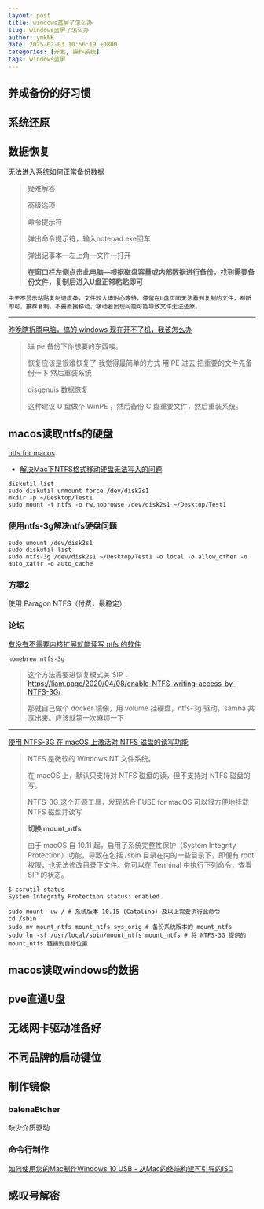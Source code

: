 ```yaml
---
layout: post
title: windows蓝屏了怎么办
slug: windows蓝屏了怎么办
author: ymkNK
date: 2025-02-03 10:56:19 +0800
categories: [开发, 操作系统]
tags: windows蓝屏
---
```



## 养成备份的好习惯

## 系统还原

## 数据恢复

[无法进入系统如何正常备份数据](https://iknow.lenovo.com.cn/spider/detail/kd/160018)
> 疑难解答
> 
> 高级选项
> 
> 命令提示符
> 
> 弹出命令提示符，输入notepad.exe回车
> 
> 弹出记事本—左上角—文件—打开
> 
> **在窗口栏左侧点击此电脑—根据磁盘容量或内部数据进行备份，找到需要备份文件，复制后进入U盘正常粘贴即可**
 
```text
由于不显示粘贴复制进度条，文件较大请耐心等待，停留在U盘页面无法看到复制的文件，刷新即可，推荐复制，不要直接移动，移动若出现问题可能导致文件无法还原。
```

---

[昨晚瞎折腾电脑，搞的 windows 现在开不了机，我该怎么办](https://v2ex.com/t/937535)
> 进 pe 备份下你想要的东西喽。
> 
> 恢复应该是很难恢复了 我觉得最简单的方式 用 PE 进去 把重要的文件先备份一下 然后重装系统
> 
> disgenuis 数据恢复
> 
> 这种建议 U 盘做个 WinPE ，然后备份 C 盘重要文件，然后重装系统。




## macos读取ntfs的硬盘
[ntfs for macos](https://www.seagate.com/support/software/paragon/)
-   [解决Mac下NTFS格式移动硬盘无法写入的问题](https://www.bilibili.com/video/BV11U4y1k7TM/?spm_id_from=333.337.search-card.all.click&vd_source=31e016075d5dc418e05dd62618989320)
   ```shell
   diskutil list 
   sudo diskutil unmount force /dev/disk2s1
   mkdir -p ~/Desktop/Test1
   sudo mount -t ntfs -o rw,nobrowse /dev/disk2s1 ~/Desktop/Test1
   ```

### 使用ntfs-3g解决ntfs硬盘问题
```
sudo umount /dev/disk2s1
sudo diskutil list 
sudo ntfs-3g /dev/disk2s1 ~/Desktop/Test1 -o local -o allow_other -o auto_xattr -o auto_cache
```

### 方案2
使用 Paragon NTFS（付费，最稳定）



### 论坛
[有没有不需要内核扩展就能读写 ntfs 的软件](https://v2ex.com/t/961214)

```shell
homebrew ntfs-3g
```

> 这个方法需要进恢复模式关 SIP： https://liam.page/2020/04/08/enable-NTFS-writing-access-by-NTFS-3G/
>
> 那就自己做个 docker 镜像，用 volume 挂硬盘，ntfs-3g 驱动，samba 共享出来。应该就第一次麻烦一下

---

[使用 NTFS-3G 在 macOS 上激活对 NTFS 磁盘的读写功能](https://liam.page/2020/04/08/enable-NTFS-writing-access-by-NTFS-3G/)
> NTFS 是微软的 Windows NT 文件系统。
> 
> 在 macOS 上，默认只支持对 NTFS 磁盘的读，但不支持对 NTFS 磁盘的写。
> 
> NTFS-3G 这个开源工具，发现结合 FUSE for macOS 可以很方便地挂载 NTFS 磁盘并读写
> 
> **切换 mount_ntfs**
> 
> 由于 macOS 自 10.11 起，启用了系统完整性保护（System Integrity Protection）功能，导致在包括 /sbin 目录在内的一些目录下，即便有 root 权限，也无法修改目录下文件。你可以在 Terminal 中执行下列命令，查看 SIP 的状态。
 
```shell
$ csrutil status
System Integrity Protection status: enabled.
```

```shell
sudo mount -uw / # 系统版本 10.15 (Catalina) 及以上需要执行此命令
cd /sbin
sudo mv mount_ntfs mount_ntfs.sys_orig # 备份系统版本的 mount_ntfs
sudo ln -sf /usr/local/sbin/mount_ntfs mount_ntfs # 将 NTFS-3G 提供的 mount_ntfs 链接到目标位置
```



## macos读取windows的数据


## pve直通U盘


## 无线网卡驱动准备好


## 不同品牌的启动键位


## 制作镜像

### balenaEtcher
缺少介质驱动

### 命令行制作
[如何使用您的Mac制作Windows 10 USB - 从Mac的终端构建可引导的ISO](https://www.freecodecamp.org/news/how-make-a-windows-10-usb-using-your-mac-build-a-bootable-iso-from-your-macs-terminal/)

## 感叹号解密

